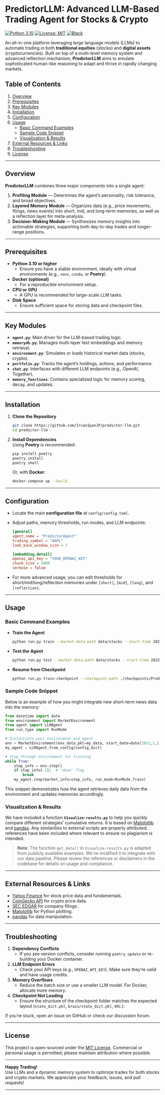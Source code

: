 # PredictorLLM: Advanced LLM-Based Trading Agent for Stocks & Crypto

[![Python 3.10](https://img.shields.io/badge/python-3.10-blue.svg)](https://www.python.org/downloads/release/python-3100/)
[![License: MIT](https://img.shields.io/badge/License-MIT-yellow.svg)](https://opensource.org/licenses/MIT)
[![Black](https://img.shields.io/badge/code%20style-black-000000.svg)](https://github.com/ambv/black)

An all-in-one platform leveraging large language models (LLMs) to automate trading in both **traditional equities** (stocks) and **digital assets** (cryptocurrencies). Built on top of a multi-level memory system and advanced reflection mechanism, **PredictorLLM** aims to emulate sophisticated human-like reasoning to adapt and thrive in rapidly changing markets.

## Table of Contents

1. [Overview](#overview)
2. [Prerequisites](#prerequisites)
3. [Key Modules](#key-modules)
4. [Installation](#installation)
5. [Configuration](#configuration)
6. [Usage](#usage)
   - [Basic Command Examples](#basic-command-examples)
   - [Sample Code Snippet](#sample-code-snippet)
   - [Visualization & Results](#visualization--results)
7. [External Resources & Links](#external-resources--links)
8. [Troubleshooting](#troubleshooting)
9. [License](#license)

---

## Overview

**PredictorLLM** combines three major components into a single agent:

1. **Profiling Module** — Determines the agent’s personality, risk tolerance, and broad objectives.
2. **Layered Memory Module** — Organizes data (e.g., price movements, filings, news events) into short, mid, and long-term memories, as well as a reflection layer for meta-analysis.
3. **Decision-Making Module** — Synthesizes memory insights into actionable strategies, supporting both day-to-day trades and longer-range positions.

---

## Prerequisites

- **Python 3.10 or higher**
  - Ensure you have a stable environment, ideally with virtual environments (e.g., `venv`, `conda`, or **Poetry**).
- **Docker (optional)**
  - For a reproducible environment setup.
- **CPU or GPU**
  - A GPU is recommended for large-scale LLM tasks.
- **Disk Space**
  - Ensure sufficient space for storing data and checkpoint files.

---

## Key Modules

- **`agent.py`**: Main driver for the LLM-based trading logic.
- **`memorydb.py`**: Manages multi-layer text embeddings and memory retrieval.
- **`environment.py`**: Simulates or loads historical market data (stocks, crypto).
- **`portfolio.py`**: Tracks the agent’s holdings, actions, and performance.
- **`chat.py`**: Interfaces with different LLM endpoints (e.g., OpenAI, Together).
- **`memory_functions`**: Contains specialized logic for memory scoring, decay, and updates.

---

## Installation

1. **Clone the Repository**

   ```bash
   git clone https://github.com/IrvanIpanJP/predictor-llm.git
   cd predictor-llm
   ```

2. **Install Dependencies**  
   Using **Poetry** is recommended:
   ```bash
   pip install poetry
   poetry install
   poetry shell
   ```
   Or, with **Docker**:
   ```bash
   docker-compose up --build
   ```

---

## Configuration

- Locate the main **configuration file** at `config/config.toml`.
- Adjust paths, memory thresholds, run modes, and LLM endpoints:

  ```toml
  [general]
  agent_name = "PredictorAgent"
  trading_symbol = "AAPL"
  look_back_window_size = 7

  [embedding.detail]
  openai_api_key = "YOUR_OPENAI_KEY"
  chunk_size = 2000
  verbose = false
  ```

- For more advanced usage, you can edit thresholds for short/mid/long/reflection memories under `[short]`, `[mid]`, `[long]`, and `[reflection]`.

---

## Usage

### Basic Command Examples

- **Train the Agent**
  ```bash
  python run.py train --market-data-path data/stocks --start-time 2020-01-01 --end-time 2022-01-01
  ```
- **Test the Agent**
  ```bash
  python run.py test --market-data-path data/stocks --start-time 2022-01-01 --end-time 2023-01-01
  ```
- **Resume from Checkpoint**
  ```bash
  python run.py train-checkpoint --checkpoint-path ./checkpoints/PredictorAgent
  ```

### Sample Code Snippet

Below is an example of how you might integrate new short-term news data into the memory:

```python
from datetime import date
from environment import MarketEnvironment
from agent import LLMAgent
from run_type import RunMode

# Instantiate your environment and agent
env = MarketEnvironment(env_data_pkl=my_data, start_date=date(2022,1,1), end_date=date(2022,12,31), symbol="BTC-USD")
my_agent = LLMAgent.from_config(config_dict)

# Step through environment for training
while True:
    step_info = env.step()
    if step_info[-1]:  # 'done' flag
        break
    my_agent.step(market_info=step_info, run_mode=RunMode.Train)
```

This snippet demonstrates how the agent retrieves daily data from the environment and updates memories accordingly.

### Visualization & Results

We have included a function **`Visualize-results.py`** to help you quickly compare different strategies’ cumulative returns. It is based on [Matplotlib](https://matplotlib.org/) and [pandas](https://pandas.pydata.org/). Any similarities to external scripts are properly attributed; references have been included where relevant to ensure no plagiarism is intended.

> **Note**: The function `get_data()` in `Visualize-results.py` is adapted from publicly available examples. We’ve modified it to integrate with our data pipeline. Please review the references or disclaimers in the codebase for details on usage and compliance.

---

## External Resources & Links

- [Yahoo Finance](https://finance.yahoo.com/) for stock price data and fundamentals.
- [CoinGecko API](https://www.coingecko.com/en/api) for crypto price data.
- [SEC EDGAR](https://www.sec.gov/edgar.shtml) for company filings.
- [Matplotlib](https://matplotlib.org/) for Python plotting.
- [pandas](https://pandas.pydata.org/) for data manipulation.

---

## Troubleshooting

1. **Dependency Conflicts**
   - If you see version conflicts, consider running `poetry update` or re-building your Docker container.
2. **LLM Endpoint Errors**
   - Check your API keys (e.g., `OPENAI_API_KEY`). Make sure they’re valid and have usage credits.
3. **Memory Overflows**
   - Reduce the batch size or use a smaller LLM model. For Docker, allocate more memory.
4. **Checkpoint Not Loading**
   - Ensure the structure of the checkpoint folder matches the expected layout (`state_dict.pkl`, `brain/state_dict.pkl`, etc.).

If you’re stuck, open an issue on GitHub or check our discussion forum.

---

## License

This project is open-sourced under the [MIT License](LICENSE). Commercial or personal usage is permitted; please maintain attribution where possible.

---

**Happy Trading!**  
Use LLMs and a dynamic memory system to optimize trades for both stocks and crypto markets. We appreciate your feedback, issues, and pull requests!

---

